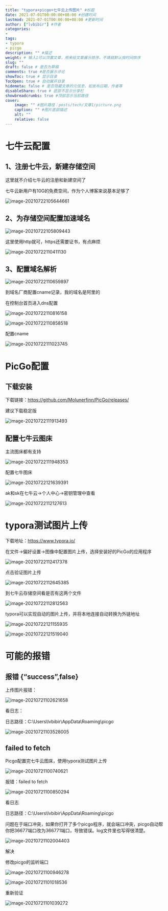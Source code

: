 ```yaml
---
title: "typora+picgo+七牛云上传图片" #标题
date: 2021-07-01T00:00:00+08:00 #创建时间
lastmod: 2021-07-01T00:00:00+08:00 #更新时间
author: ["lvbibir"] #作者
categories: 
- 
tags: 
- typora
- picgo
description: "" #描述
weight: # 输入1可以顶置文章，用来给文章展示排序，不填就默认按时间排序
slug: ""
draft: false # 是否为草稿
comments: true #是否展示评论
showToc: true # 显示目录
TocOpen: true # 自动展开目录
hidemeta: false # 是否隐藏文章的元信息，如发布日期、作者等
disableShare: true # 底部不显示分享栏
showbreadcrumbs: true #顶部显示当前路径
cover:
    image: "" #图片路径：posts/tech/文章1/picture.png
    caption: "" #图片底部描述
    alt: ""
    relative: false
---
```

# 七牛云配置

## 1、注册七牛云，新建存储空间

这里就不介绍七牛云的注册和新建空间了

七牛云新用户有10G的免费空间，作为个人博客来说基本足够了

![image-20210722105644661](https://image.lvbibir.cn/blog/20210722121825.png)

## 2、为存储空间配置加速域名

![image-20210722105809443](https://image.lvbibir.cn/blog/20210722121826.png)

这里使用http就可，https还需要证书，有点麻烦

![image-20210722110411130](https://image.lvbibir.cn/blog/20210722121827.png)

## 3、配置域名解析

![image-20210722110659897](https://image.lvbibir.cn/blog/20210722121828.png)

到域名厂商配置cname记录，我的域名是阿里的

在控制台首页进入dns配置

![image-20210722110816158](https://image.lvbibir.cn/blog/20210722121829.png)

![image-20210722110858518](https://image.lvbibir.cn/blog/20210722121830.png)

配置cname

![image-20210722111023745](https://image.lvbibir.cn/blog/20210722121831.png)

# PicGo配置

## 下载安装

下载链接：https://github.com/Molunerfinn/PicGo/releases/

建议下载稳定版

![image-20210722111913493](https://image.lvbibir.cn/blog/20210722121832.png)

## 配置七牛云图床

主流图床都有支持

![image-20210722111948353](https://image.lvbibir.cn/blog/20210722121833.png)

配置七牛图床

![image-20210722121639391](https://image.lvbibir.cn/blog/20210722121834.png)

ak和sk在七牛云→个人中心→密钥管理中查看

![image-20210722112127613](https://image.lvbibir.cn/blog/20210722121835.png)

# typora测试图片上传

下载地址：https://www.typora.io/

在文件→偏好设置→图像中配置图片上传，选择安装好的PicGo的应用程序

![image-20210722112417378](https://image.lvbibir.cn/blog/20210722121836.png)

点击验证图片上传

![image-20210722112645385](https://image.lvbibir.cn/blog/20210722121837.png)

到七牛云存储空间看是否有这两个文件

![image-20210722112812563](https://image.lvbibir.cn/blog/20210722121838.png)

typora可以实现自动的图片上传，并将本地连接自动转换为外链地址

![image-20210722121155935](https://image.lvbibir.cn/blog/20210722121839.png)

![image-20210722121519040](https://image.lvbibir.cn/blog/20210722121519.png)



# 可能的报错

## 报错 {“success”,false}

上传图片报错：

![image-20210721102621658](https://image.lvbibir.cn/blog/image-20210721102621658.png)

看日志：

日志路径：C:\Users\lvbibir\AppData\Roaming\picgo

![image-20210721103528005](https://image.lvbibir.cn/blog/image-20210721103528005.png)

## failed to fetch



Picgo配置完七牛云图床，使用typora测试图片上传

![image-20210721100740621](https://image.lvbibir.cn/blog/image-20210721100850294.png)

报错：failed to fetch

![image-20210721100850294](https://image.lvbibir.cn/blog/image-20210721102004403.png)

看日志

日志路径：C:\Users\lvbibir\AppData\Roaming\picgo

问题在于端口冲突，如果你打开了多个picgo程序，就会端口冲突，picgo自动帮你把36677端口改为366771端口，导致错误。log文件里也写得很清楚。

![image-20210721102004403](https://image.lvbibir.cn/blog/image-20210721101018536.png)

解决

修改picgo的监听端口

![image-20210721100946278](https://image.lvbibir.cn/blog/image-20210721100946278.png)

![image-20210721101018536](https://image.lvbibir.cn/blog/image-20210721101039272.png)

重新验证

![image-20210721101039272](https://image.lvbibir.cn/blog/image-20210721100740621.png)

